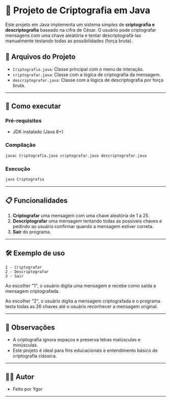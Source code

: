 # 🔐 Projeto de Criptografia em Java

Este projeto em Java implementa um sistema simples de **criptografia e descriptografia** baseado na cifra de César. O usuário pode criptografar mensagens com uma chave aleatória e tentar descriptografá-las manualmente testando todas as possibilidades (força bruta).

## 📁 Arquivos do Projeto

- `Criptografia.java`: Classe principal com o menu de interação.
- `criptografar.java`: Classe com a lógica de criptografia da mensagem.
- `descriptografar.java`: Classe com a lógica de descriptografia por força bruta.

---

## 🚀 Como executar

### Pré-requisitos

- JDK instalado (Java 8+)

### Compilação

```bash
javac Criptografia.java criptografar.java descriptografar.java
```

### Execução

```bash
java Criptografia
```

---

## 📋 Funcionalidades

1. **Criptografar** uma mensagem com uma chave aleatória de 1 a 25.
2. **Descriptografar** uma mensagem tentando todas as possíveis chaves e pedindo ao usuário confirmar quando a mensagem estiver correta.
3. **Sair** do programa.

---

## 🛠 Exemplo de uso

```plaintext
1 - Criptografar
2 - Descriptografar
3 - Sair
```

Ao escolher "1", o usuário digita uma mensagem e recebe como saída a mensagem criptografada.

Ao escolher "2", o usuário digita a mensagem criptografada e o programa testa todas as 26 chaves até o usuário reconhecer a mensagem original.

---

## 📌 Observações

- A criptografia ignora espaços e preserva letras maiúsculas e minúsculas.
- Este projeto é ideal para fins educacionais e entendimento básico de criptografia clássica.

---

## 👨‍💻 Autor

- Feito por Ygor

---
